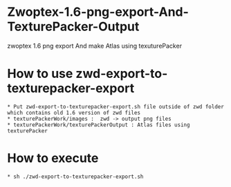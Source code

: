 # Zwoptex-1.6-png-export-And-TexturePacker-Output
zwoptex 1.6 png export And make Atlas using texuturePacker

# How to use zwd-export-to-texturepacker-export 
	* Put zwd-export-to-texturepacker-export.sh file outside of zwd folder which contains old 1.6 version of zwd files
	* texturePackerWork/images :  zwd -> output png files
	* texturePackerWork/texturePackerOutput : Atlas files using texturePacker  

# How to execute
	* sh ./zwd-export-to-texturepacker-export.sh 

